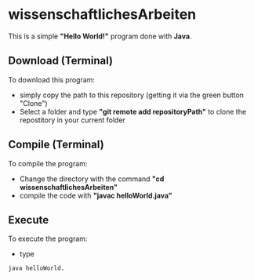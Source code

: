 # wissenschaftlichesArbeiten

This is a simple **"Hello World!"** program done with **Java**.

## Download (Terminal)

To download this program:
  - simply copy the path to this repository (getting it via the green button "Clone")
  - Select a folder and type **"git remote add repositoryPath"** to clone the repostitory in your current folder
  
## Compile (Terminal)

To compile the program:
  - Change the directory with the command **"cd wissenschaftlichesArbeiten"** 
  - compile the code with **"javac helloWorld.java"**
  
## Execute

To execute the program:
  - type 
```console
java helloWorld.
```
